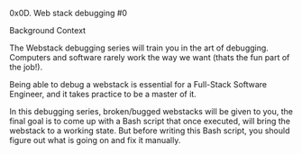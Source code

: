 0x0D. Web stack debugging #0

Background Context

The Webstack debugging series will train you in the art of debugging. Computers and software rarely work the way we want (thats the fun part of the job!).

Being able to debug a webstack is essential for a Full-Stack Software Engineer, and it takes practice to be a master of it.

In this debugging series, broken/bugged webstacks will be given to you, the final goal is to come up with a Bash script that once executed, will bring the webstack to a working state. But before writing this Bash script, you should figure out what is going on and fix it manually.

